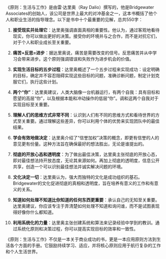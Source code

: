 《原则：生活与工作》是由雷·达里奥（Ray Dalio）撰写的，他是Bridgewater Associates的创始人，该公司是世界上最大的对冲基金之一，这本书概括了他个人和职业生活的指导理念。以下是书中十个最重要的见解，总共550字：

1. **接受现实并处理它**：达里奥强调直面真相的重要性。他认为，通过客观地看待现实，你可以做出更好的决策。接受你的环境并与之合作，而不是对抗它们，对于个人和职业成长至关重要。

2. **痛苦+反思=进步**：据达里奥说，痛苦是需要改变的信号。反思痛苦并从中学习会带来进步。这个原则强调错误和失败作为进步机会的价值。

3. **实现生活目标的五步过程**：达里奥概述了一个五步过程来实现成功：设定明确的目标，确定并不容忍阻碍实现这些目标的问题，准确诊断问题，制定计划克服它们，执行这些计划。

4. **两个“你”**：达里奥建议，人类大脑像一台机器运行，有两个自我：具有目标和愿望的高层“你”，以及根据本能和冲动操作的低层“你”。调和这两个自我对于实现目标至关重要。

5. **理解人们的思维方式非常不同**：认识到人们有不同的思维方式和看待世界的方式至关重要。通过理解这些差异，你可以利用个体的优势来实现团队中的最佳结果。

6. **学会有效地做决定**：达里奥介绍了“信誉加权”决策的概念，即更有信誉的人的意见更有份量。这种方法旨在确保最好的想法胜出，无论是谁提出的。

7. **彻底的开放心态和透明度**：为了做出最佳决策，达里奥主张彻底的开放心态，即对最佳想法持开放态度，无论其来源如何。再加上彻底的透明度，信息公开共享，创造一个可以识别最佳想法并诚实解决问题的环境。

8. **文化决定一切**：达里奥认为，强大而独特的文化是成功组织的基石。Bridgewater的文化促进彻底的真相和透明度，旨在培养有意义的工作和有意义的关系。

9. **知道如何处理不知道比你知道的任何东西更重要**：承认自己的无知至关重要。达里奥建议，你应该专注于弄清楚如何处理不知道和询问谁，而不是试图表现得好像你什么都知道。

10. **利用系统化的力量**：达里奥主张创建系统和算法来记录经验中学到的教训。通过系统化原则和决策过程，你可以提高实现目标的效率和一致性。

《原则：生活与工作》不仅是一本关于商业成功的书，更是一本应用原则方法到生活各个方面的手册。它鼓励持续学习、适应，并将核心原则应用于航行复杂的工作和个人生活世界。